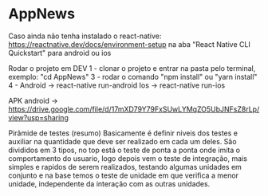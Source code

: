 # AppNews

Caso ainda não tenha instalado o react-native:
https://reactnative.dev/docs/environment-setup
na aba "React Native CLI Quickstart" para android ou ios

Rodar o projeto em DEV
1 - clonar o projeto e entrar na pasta pelo terminal, exemplo: "cd AppNews"
3 - rodar o comando "npm install" ou "yarn install"
4 - 
Android ->  react-native run-android
Ios -> react-native run-ios

APK android -> https://drive.google.com/file/d/17mXD79Y79FxSUwLYMqZO5UbJNFsZ8rLp/view?usp=sharing

Pirâmide de testes (resumo)
Basicamente é definir niveis dos testes e auxiliar na quantidade que deve ser realizado em cada um deles.
São divididos em 3 tipos, no top está o teste de ponta a ponta onde imita o comportamento do usuario, logo depois vem o teste de integração,
mais simples e rapidos de serem realizados, testando algumas unidades em conjunto e na base temos o teste de unidade em que verifica a menor unidade,
independente  da interação com as outras unidades.
